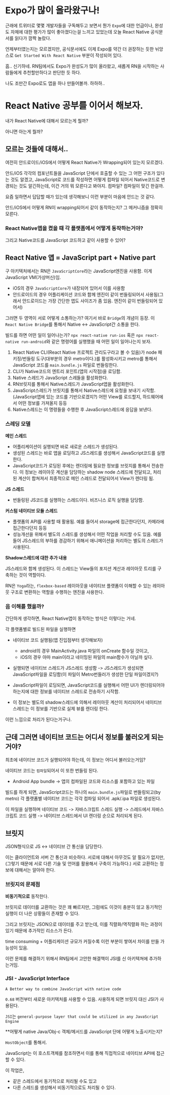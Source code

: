 # Expo가 많이 올라왔구나!

근래에 트위터로 몇몇 개발자들을 구독해두고 보면서 뭔가 `Expo`에 대한 언급이나, 완성도 자체에 대한 평가가 많이 좋아졌다는걸 느끼고 있었는데 오늘 React Native 공식문서를 읽다가 깜짝 놀랐다.

언제부터였는지는 모르겠지만, 공식문서에도 이제 Expo를 약간 더 권장하는 듯한 뉘앙스로 `Get Started With React Native` 부분이 작성되어 있다.

흠.. 신기하네. RN팀에서도 Expo가 완성도가 많이 올라왔고, 새롭게 RN을 시작하는 사람들에게 추천할만하다고 판단한 듯 하다.

나도 조만간 Expo로도 앱을 하나 만들어볼까. 하하하..

# React Native 공부를 이어서 해보자.

내가 React Native에 대해서 모르는게 뭘까?

아니면 아는게 뭘까?

## 모르는 것들에 대해서..

여전히 안드로이드/iOS에서 어떻게 React Native가 Wrapping되어 있는지 모르겠다.

안드/iOS 각각의 컴포넌트들을 JavaScript 단에서 호출할 수 있는 그 어떤 구조가 있다는 것도 알겠고, JavaScript로 코드를 작성하면 어떻게 컴파일 되어서 Native코드로 변경되는 것도 알긴하는데, 이건 거의 뭐 모른다고 봐야지. 컴파일? 컴파일이 맞긴 한걸까.

요즘 일하면서 답답할 때가 있는데 생각해보니 이런 부분이 마음에 안드는 것 같다.

안드/iOS에서 어떻게 RN이 wrapping되어서 같이 동작하는지? 그 메커니즘을 정확히 모른다.

### React Native앱을 켰을 때 각 플랫폼에서 어떻게 동작하는거야?

그리고 Native코드를 JavaScript 코드하고 같이 사용할 수 있어?

## React Native 앱 = JavaScript part + Native part

구 아키텍처에서는 RN은 `JavaScriptCore`라는 JavaScript엔진을 사용함. 이게 JavaScript VM(가상머신)임.

- iOS의 경우 `JavaScriptCore`가 내장되어 있어서 이를 사용함
- 안드로이드의 경우 어플리케이션 코드와 함께 엔진이 같이 번들링되어서 사용됨(그래서 안드로이드는 가장 간단한 앱도 사이즈가 좀 있음. 엔진이 같이 번들링되어 있어서)

그러면 두 영역이 서로 어떻게 소통하는가? 여기서 바로 `Bridge`의 개념이 등장. 이 `React Native Bridge`를 통해서 Native <-> JavaScript간 소통을 한다.

빌드를 하면 어떤 일이 일어나는가? `npx react-native run-ios` 혹은 `npx react-native run-android`와 같은 명령어를 실행했을 때 어떤 일이 일어나는지 보자.

1. React Native CLI(React Native 프로젝트 관리도구라고 볼 수 있음)가 node 패키징/번들링 도구(대부분의 경우 metro이다.)를 활성화시키고 metro를 통해서 JavaScript 코드를 `main.bundle.js` 파일로 번들링한다.
2. CLI가 Native코드의 엔트리 포인트(앱의 시작점)을 로딩함.
3. Native 스레드가 JavaScript 스레들을 활성화한다.
4. RN브릿지를 통해서 Native스레드가 JavaScript앱을 활성화한다.
5. JavaScript스레드가 브릿지를 통해서 Native스레드에 요청을 보내기 시작함.(JavaScript앱에 있는 코드를 기반으로겠지?) 어떤 View를 로드할지, 하드웨어에서 어떤 정보를 가져올지 등등
6. Native스레드는 이 명령들을 수행한 후 JavaScript스레드에 응답을 보낸다.

### 스레딩 모델

**메인 스레드**

- 어플리케이션이 실행되면 바로 새로운 스레드가 생성된다.
- 생성된 스레드는 바로 앱을 로딩하고 JS스레드를 생성해서 JavaScript코드를 실행한다.
- JavaScript코드가 로딩된 후에는 렌더링에 필요한 정보를 브릿지를 통해서 전송한다. 이 정보는 레이아웃 계산을 담당하는 shadow node 스레드에 전달되고, 처리된 계산이 합쳐져서 최종적으로 메인 스레드로 전달되어서 View가 렌더링 됨.

**JS 스레드**

- 번들링된 JS코드를 실행하는 스레드이다. 비즈니스 로직 실행을 담당함.

**커스텀 네이티브 모듈 스레드**

- 플랫폼의 API를 사용할 때 활용됨. 예를 들어서 storage에 접근한다던지, 카메라에 접근한다던지 등등
- 성능개선을 위해서 별도의 스레드를 생성해서 어떤 작업을 처리할 수도 있음. 예를 들어 JS스레드의 부하를 경감하기 위해서 애니메이션을 처리하는 별도의 스레드가 사용된다.

**Shadow스레드에 대한 추가 내용**

JS스레드와 함께 생성된다. 이 스레드는 View들의 포지션 계산과 레이아웃 트리를 구축하는 것이 역할이다.

RN은 `Yoga`라는, `flexbox-based` 레이아웃을 네이티브 플랫폼이 이해할 수 있는 레이아웃 구조로 변환하는 역할을 수행하는 엔진을 사용한다.

### 음 이해를 했을까?

간단하게 생각하면, React Native앱이 동작하는 방식은 이렇다는 거네.

각 플랫폼별로 빌드된 파일을 실행하면

- 네이티브 코드 실행됨(앱 진입점부터 생각해보자)

  - android의 경우 MainActivity.java 파일의 onCreate 함수일 것이고,
  - iOS의 경우 아마 main이라고 네이밍된 파일의 main함수가 아닐까 싶다.

- 실행되면 네이티브 스레드가 JS스레드 생성함 -> JS스레드가 생성되면 JavaScript파일을 로딩함(이 파일이 Metro번들러가 생성한 단일 파일이겠지?)
- JavaScript파일이 로딩되면, JavaScript코드를 실행해서 어떤 UI가 렌더링되어야하는지에 대한 정보를 네이티브 스레드로 전송하기 시작함.
- 이 정보는 별도의 shadow스레드에 의해서 레이아웃 계산이 처리되어서 네이티브스레드는 이 정보를 기반으로 실제 뷰를 렌더링 한다.

이런 느낌으로 처리가 된다는거구나.

## 근데 그러면 네이티브 코드는 어디서 정보를 불러오게 되는거야?

최초에 네이티브 코드가 실행되어야 하는데, 이 정보는 어디서 불러오는거임?

네이티브 코드는 `컴파일`되어서 이 또한 번들링 된다.

- Android App bundle -> 앱의 컴파일된 코드와 리소스를 포함하고 있는 파일

빌드를 하게 되면, JavaScript코드는 하나의 `main.bundle.js`파일로 번들링되고(by metro) 각 플랫폼별 네이티브 코드는 각각 컴파일 되어서 .apk/.ipa 파일로 생성된다.

이 파일을 실행하며 네이티브 코드 -> 자바스크립트 스레드 실행 -> 스레드에서 자바스크립트 코드 실행 -> 네이티브 스레드에서 UI 렌더링 순으로 처리되게 된다.

## 브릿지

JSON형식으로 JS <-> 네이티브 간 통신을 담당한다.

이는 클라이언트와 서버 간 통신과 비슷하다. 서로에 대해서 아무것도 알 필요가 없지만,(그렇기 때문에 서로 다른 기술 및 언어를 활용해서 구축이 가능하다.) 서로 교환하는 정보에 대해서는 알아야 한다.

### 브릿지의 문제점

**비동기적으로** 동작한다.

브릿지로 데이터를 교환하는 것은 꽤 빠르지만, 그럼에도 이것이 충분히 않고 동기적인 실행이 더 나은 상황들이 존재할 수 있다.

그리고 브릿지는 JSON으로 데이터를 주고 받는데, 이를 직렬화/역직렬화 하는 과정이 있기 때문에 추가적인 리소스가 든다.

time consuming + 어플리케이션 규모가 커질수록 이런 부분이 쌓여서 차이를 만들 가능성이 있음.

이런 문제를 해결하기 위해서 RN팀에서 고안한 해결책이 JSI를 신 아키텍쳐에 추가하는거임.

### JSI - JavaScript Interface

`A Better way to combine JavaScript with native code`

`0.68` 버전부터 새로운 아키텍처를 사용할 수 있음. 사용하게 되면 브릿지 대신 JSI가 사용된다.

`JSI`는 `general-purpose layer that could be utilized in any JavaScript Engine`

\*\*어떻게 native Java/Obj-c 객체/메서드를 JavaScript 단에 어떻게 노출시키는지?

`HostObject`를 통해서.

JavaScript는 이 호스트객체를 참조하면서 이를 통해 직접적으로 네이티브 API에 접근할 수 있다.

이 작업은,

- 같은 스레드에서 동기적으로 처리될 수도 있고
- 다른 스레드를 생성해서 비동기적으로도 처리될 수 있다.
